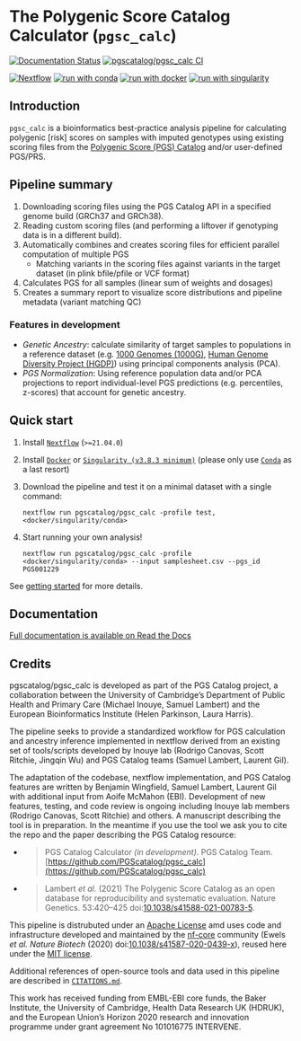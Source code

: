 # The Polygenic Score Catalog Calculator (`pgsc_calc`)

[![Documentation Status](https://readthedocs.org/projects/pgsc-calc/badge/?version=latest)](https://pgsc-calc.readthedocs.io/en/latest/?badge=latest)
[![pgscatalog/pgsc_calc CI](https://github.com/PGScatalog/pgsc_calc/actions/workflows/ci.yml/badge.svg)](https://github.com/PGScatalog/pgsc_calc/actions/workflows/ci.yml)

[![Nextflow](https://img.shields.io/badge/nextflow%20DSL2-%E2%89%A521.04.0-23aa62.svg?labelColor=000000)](https://www.nextflow.io/)
[![run with conda](http://img.shields.io/badge/run%20with-conda-3EB049?labelColor=000000&logo=anaconda)](https://docs.conda.io/en/latest/)
[![run with docker](https://img.shields.io/badge/run%20with-docker-0db7ed?labelColor=000000&logo=docker)](https://www.docker.com/)
[![run with singularity](https://img.shields.io/badge/run%20with-singularity-1d355c.svg?labelColor=000000)](https://sylabs.io/docs/)

## Introduction

`pgsc_calc` is a bioinformatics best-practice analysis pipeline for calculating
polygenic [risk] scores on samples with imputed genotypes using existing scoring
files from the [Polygenic Score (PGS) Catalog](https://www.pgscatalog.org/)
and/or user-defined PGS/PRS.

## Pipeline summary

1. Downloading scoring files using the PGS Catalog API in a specified genome build (GRCh37 and GRCh38).
2. Reading custom scoring files (and performing a liftover if genotyping data is in a different build).
3. Automatically combines and creates scoring files for efficient parallel computation of multiple PGS
    - Matching variants in the scoring files against variants in the target dataset (in plink bfile/pfile or VCF format)
4. Calculates PGS for all samples (linear sum of weights and dosages)
5. Creates a summary report to visualize score distributions and pipeline metadata (variant matching QC)

### Features in development

- *Genetic Ancestry*: calculate similarity of target samples to populations in a
  reference dataset (e.g. [1000 Genomes (1000G)](http://www.nature.com/nature/journal/v526/n7571/full/nature15393.html), 
  [Human Genome Diversity Project (HGDP)](https://www.ncbi.nlm.nih.gov/pmc/articles/PMC7115999/)) using principal components analysis (PCA).
- *PGS Normalization*: Using reference population data and/or PCA projections to report
  individual-level PGS predictions (e.g. percentiles, z-scores) that account for genetic ancestry.

## Quick start

1. Install
[`Nextflow`](https://www.nextflow.io/docs/latest/getstarted.html#installation)
(`>=21.04.0`)

2. Install [`Docker`](https://docs.docker.com/engine/installation/) or
[`Singularity (v3.8.3 minimum)`](https://www.sylabs.io/guides/3.0/user-guide/)
(please only use [`Conda`](https://conda.io/miniconda.html) as a last resort)

3. Download the pipeline and test it on a minimal dataset with a single command:

    ```console
    nextflow run pgscatalog/pgsc_calc -profile test,<docker/singularity/conda>
    ```

4. Start running your own analysis!

    ```console
    nextflow run pgscatalog/pgsc_calc -profile <docker/singularity/conda> --input samplesheet.csv --pgs_id PGS001229
    ```

See [getting
started](https://pgsc-calc.readthedocs.io/en/latest/getting-started.html) for more
details.

## Documentation

[Full documentation is available on Read the Docs](https://pgsc-calc.readthedocs.io/)

## Credits

pgscatalog/pgsc_calc is developed as part of the PGS Catalog project, a
collaboration between the University of Cambridge’s Department of Public Health
and Primary Care (Michael Inouye, Samuel Lambert) and the European
Bioinformatics Institute (Helen Parkinson, Laura Harris).

The pipeline seeks to provide a standardized workflow for PGS calculation and
ancestry inference implemented in nextflow derived from an existing set of
tools/scripts developed by Inouye lab (Rodrigo Canovas, Scott Ritchie, Jingqin
Wu) and PGS Catalog teams (Samuel Lambert, Laurent Gil).

The adaptation of the codebase, nextflow implementation, and PGS Catalog features
are written by Benjamin Wingfield, Samuel Lambert, Laurent Gil with additional input
from Aoife McMahon (EBI). Development of new features, testing, and code review
is ongoing including Inouye lab members (Rodrigo Canovas, Scott Ritchie) and others. A
manuscript describing the tool is in preparation. In the meantime if you use the
tool we ask you to cite the repo and the paper describing the PGS Catalog
resource:

- >PGS Catalog Calculator _(in development)_. PGS Catalog
  Team. [https://github.com/PGScatalog/pgsc_calc](https://github.com/PGScatalog/pgsc_calc)
- >Lambert _et al._ (2021) The Polygenic Score Catalog as an open database for
reproducibility and systematic evaluation.  Nature Genetics. 53:420–425
doi:[10.1038/s41588-021-00783-5](https://doi.org/10.1038/s41588-021-00783-5).

This pipeline is distrubuted under an [Apache License](LICENSE) amd uses code and 
infrastructure developed and maintained by the [nf-core](https://nf-co.re) community 
(Ewels *et al. Nature Biotech* (2020) doi:[10.1038/s41587-020-0439-x](https://doi.org/10.1038/s41587-020-0439-x)), 
reused here under the [MIT license](https://github.com/nf-core/tools/blob/master/LICENSE).

Additional references of open-source tools and data used in this pipeline are described in
[`CITATIONS.md`](CITATIONS.md).

This work has received funding from EMBL-EBI core funds, the Baker Institute,
the University of Cambridge, Health Data Research UK (HDRUK), and the European
Union’s Horizon 2020 research and innovation programme under grant agreement No
101016775 INTERVENE.
